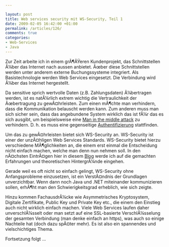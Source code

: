 ```yaml
---

layout: post
title: Web services security mit WS-Security, Teil 1
date: 2009-02-05 16:42:00 +01:00
permalink: /articles/126/
comments: true
categories: 
- Web-Services
- Java
---
```


Zur Zeit arbeite ich in einem grÃ¶ÃŸeren Kundenprojekt, das
Schnittstellen Ã¼ber das Internet nach aussen anbietet. Ãœber diese
Schnittstellen werden unter anderem externe Buchungssysteme integriert.
Als Basistechnologie werden Web Services eingesetzt. Die Verbindung wird
Ã¼ber das Internet hergestellt.

Da sensitive sprich wertvolle Daten (z.B. Zahlungsdaten) Ã¼bertragen
werden, ist es natÃ¼rlich extrem wichtig die Vertraulichkeit der
Ãœbertragung zu gewÃ¤hrleisten. Zum einen mÃ¶chte man verhindern, dass
die Kommunikation belauscht werden kann. Zum anderen muss man sich
sicher sein, dass das angebundene System wirklich das ist fÃ¼r das es
sich ausgibt, um beispielsweise eine [Man in the middle
attack](http://de.wikipedia.org/wiki/Man-In-The-Middle-Angriff) zu
verhindern. D. h. es muss eine gegenseitige
[Authentifizierung](http://de.wikipedia.org/wiki/Authentifizierung)
stattfinden.

Um das zu gewÃ¤hrleisten bietet sich WS-Security an. WS-Security ist
einer der unzÃ¤hligen Web Services Standards. WS-Security bietet hierzu
verschiedene MÃ¶glichkeiten an, die einem erst einmal die Entscheidung
nicht einfach machen, welche man denn nun nehmen soll. In den nÃ¤chsten
EintrÃ¤gen hier in diesem [Blog](http://www.datazoo.de/) werde ich auf
die gemachten Erfahrungen und theoretischen HintergrÃ¼nde eingehen.

Gerade weil es oft nicht so einfach gelingt, WS-Security ohne
Anfangsprobleme einzusetzen, ist ein VerstÃ¤ndnis der Grundlagen
unverzichtbar. Wenn dann noch Java und .NET miteinander kommunizieren
sollen, erhÃ¶ht man den Schwierigkeitsgrad erheblich, wie sich zeigte.

Hinzu kommen FachausdrÃ¼cke wie Asymmetrisches Kryptosystem, Digitale
Zertifikate, Public Key und Private Key etc., die einem den Einstieg
auch nicht wirklich einfach machen. Viele Web Services laufen daher
unverschlÃ¼sselt oder man setzt auf eine SSL-basierte VerschlÃ¼sselung
der gesamten Verbindung (man denke einfach an https), was auch so einige
Nachteile hat (doch dazu spÃ¤ter mehr). Es ist also ein spannendes und
vielschichtiges Thema.

Fortsetzung folgt ...
